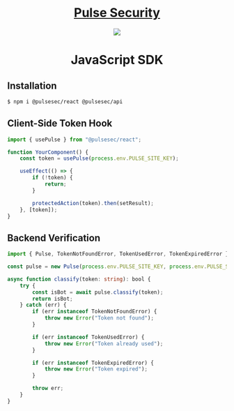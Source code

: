 <h1 align="center"><a href="https://www.pulsesecurity.org/">Pulse Security</a></h1>
<p align="center">
<img src="https://avatars.githubusercontent.com/u/161549711?s=200&v=4"/>
</p>
<h1 align="center">JavaScript SDK</h1>

## Installation

```sh
$ npm i @pulsesec/react @pulsesec/api
```

## Client-Side Token Hook

```ts
import { usePulse } from "@pulsesec/react";

function YourComponent() {
	const token = usePulse(process.env.PULSE_SITE_KEY);

	useEffect(() => {
		if (!token) {
			return;
		}

		protectedAction(token).then(setResult);
	}, [token]);
}
```

## Backend Verification

```ts
import { Pulse, TokenNotFoundError, TokenUsedError, TokenExpiredError } from "@pulsesec/api";

const pulse = new Pulse(process.env.PULSE_SITE_KEY, process.env.PULSE_SECRET_KEY);

async function classify(token: string): bool {
	try {
		const isBot = await pulse.classify(token);
		return isBot;
	} catch (err) {
		if (err instanceof TokenNotFoundError) {
			throw new Error("Token not found");
		}

		if (err instanceof TokenUsedError) {
			throw new Error("Token already used");
		}

		if (err instanceof TokenExpiredError) {
			throw new Error("Token expired");
		}

		throw err;
	}
}
```
